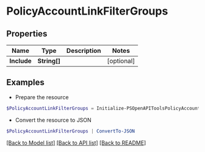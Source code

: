 # PolicyAccountLinkFilterGroups
## Properties

Name | Type | Description | Notes
------------ | ------------- | ------------- | -------------
**Include** | **String[]** |  | [optional] 

## Examples

- Prepare the resource
```powershell
$PolicyAccountLinkFilterGroups = Initialize-PSOpenAPIToolsPolicyAccountLinkFilterGroups  -Include null
```

- Convert the resource to JSON
```powershell
$PolicyAccountLinkFilterGroups | ConvertTo-JSON
```

[[Back to Model list]](../README.md#documentation-for-models) [[Back to API list]](../README.md#documentation-for-api-endpoints) [[Back to README]](../README.md)


